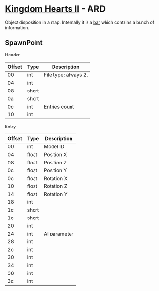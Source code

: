 # [Kingdom Hearts II](ard.md) - ARD

Object disposition in a map. Internally it is a [bar](bar.md) which contains a bunch of information.

## SpawnPoint

Header

| Offset | Type  | Description
|--------|-------|------------
| 00     | int   | File type; always 2.
| 04     | int   | 
| 08     | short | 
| 0a     | short | 
| 0c     | int   | Entries count
| 10     | int   | 

Entry

| Offset | Type  | Description
|--------|-------|------------
| 00     | int   | Model ID
| 04     | float | Position X  
| 08     | float | Position Z
| 0c     | float | Position Y
| 0c     | float | Rotation X
| 10     | float | Rotation Z
| 14     | float | Rotation Y
| 18     | int   | 
| 1c     | short | 
| 1e     | short | 
| 20     | int   | 
| 24     | int   | AI parameter
| 28     | int   | 
| 2c     | int   | 
| 30     | int   | 
| 34     | int   | 
| 38     | int   | 
| 3c     | int   | 
